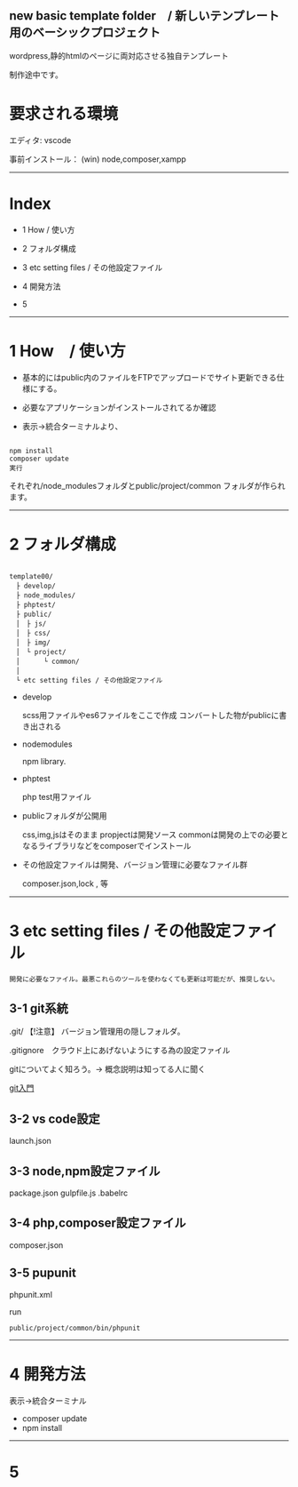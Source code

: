 ## new basic template folder　/ 新しいテンプレート用のベーシックプロジェクト

wordpress,静的htmlのページに両対応させる独自テンプレート

制作途中です。


# 要求される環境

エディタ: vscode

事前インストール： (win) node,composer,xampp

------------------------

# Index
- 1 How / 使い方
- 2 フォルダ構成
- 3 etc setting files / その他設定ファイル

- 4 開発方法
- 5 


------------------------

# 1 How　/ 使い方

- 基本的にはpublic内のファイルをFTPでアップロードでサイト更新できる仕様にする。

- 必要なアプリケーションがインストールされてるか確認

- 表示->統合ターミナルより、

```

npm install
composer update
実行

```

それぞれ/node_modulesフォルダとpublic/project/common
フォルダが作られます。

------------------------

# 2 フォルダ構成

```

template00/
　├ develop/
　├ node_modules/
　├ phptest/
　├ public/
　│　├ js/
　│　├ css/
　│　├ img/
　│　└ project/
　│      └ common/
　│
　└ etc setting files / その他設定ファイル

```

- develop

    scss用ファイルやes6ファイルをここで作成
    コンバートした物がpublicに書き出される

- nodemodules

    npm library.

- phptest

    php test用ファイル

- publicフォルダが公開用

    css,img,jsはそのまま
    propjectは開発ソース
        commonは開発の上での必要となるライブラリなどをcomposerでインストール


- その他設定ファイルは開発、バージョン管理に必要なファイル群

    composer.json,lock , 等


------------------------

# 3 etc setting files / その他設定ファイル

    開発に必要なファイル。最悪これらのツールを使わなくても更新は可能だが、推奨しない。

## 3-1 git系統

.git/ 【!注意】 バージョン管理用の隠しフォルダ。

.gitignore　クラウド上にあげないようにする為の設定ファイル

gitについてよく知ろう。-> 概念説明は知ってる人に聞く 

[git入門](http://qiita.com/kimioka0/items/be7d22d283d08570150e)


## 3-2 vs code設定
launch.json

## 3-3 node,npm設定ファイル

package.json
gulpfile.js
.babelrc

## 3-4 php,composer設定ファイル
composer.json


## 3-5 pupunit
phpunit.xml

run
```
public/project/common/bin/phpunit

```


------------------------

# 4 開発方法

表示->統合ターミナル
- composer update
- npm install

------------------------

# 5 












